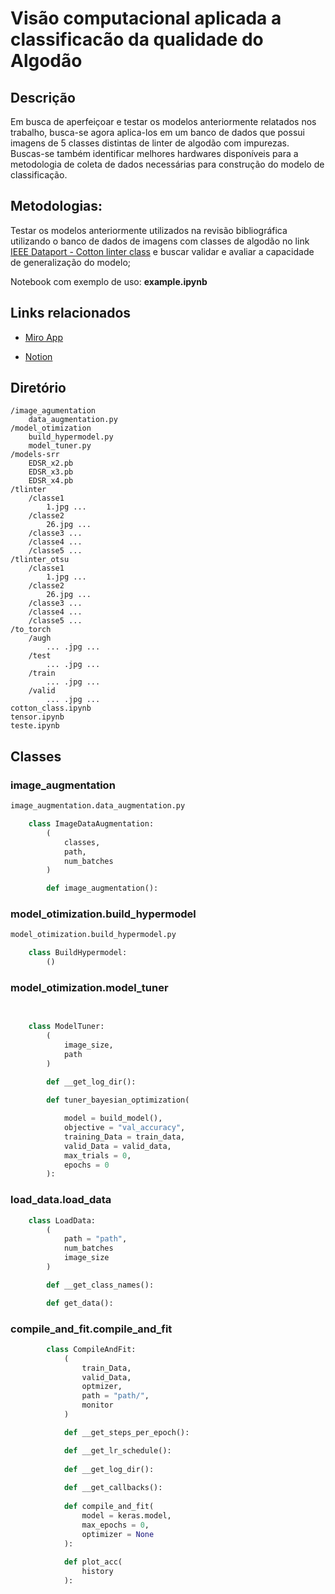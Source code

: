 # Visão computacional aplicada a classificacão da qualidade do Algodão

## Descrição
Em busca de aperfeiçoar e testar os modelos anteriormente relatados nos trabalho, busca-se agora aplica-los em um banco de dados que possui imagens de 5 classes distintas de linter de algodão com impurezas. Buscas-se também identificar melhores hardwares disponíveis para a metodologia de coleta de dados necessárias para construção do modelo de classificação.

## Metodologias:
Testar os modelos anteriormente utilizados na revisão bibliográfica utilizando o banco de dados de imagens com classes de algodão no link [IEEE Dataport - Cotton linter class](https://ieee-dataport.org/open-access/different-linter-classes) e buscar validar e avaliar a capacidade de generalização do modelo;

Notebook com exemplo de uso: **example.ipynb**

## Links relacionados
- [Miro App](https://miro.com/app/board/uXjVM2i963I=/)

- [Notion](https://gabby-subway-eb1.notion.site/Modelos-de-classifica-o-para-Classifica-o-do-Algod-o-d757bef1fd3448bc92a8a7dc0a08e7b6?pvs=4)

## Diretório
    /image_agumentation
        data_augmentation.py
    /model_otimization
        build_hypermodel.py
        model_tuner.py
    /models-srr
        EDSR_x2.pb
        EDSR_x3.pb
        EDSR_x4.pb
    /tlinter
        /classe1
            1.jpg ...
        /classe2
            26.jpg ...
        /classe3 ...
        /classe4 ...
        /classe5 ...
    /tlinter_otsu
        /classe1
            1.jpg ...
        /classe2
            26.jpg ...
        /classe3 ...
        /classe4 ...
        /classe5 ...
    /to_torch
        /augh
            ... .jpg ...
        /test
            ... .jpg ...
        /train
            ... .jpg ...
        /valid
            ... .jpg ...
    cotton_class.ipynb
    tensor.ipynb
    teste.ipynb

## Classes
### image_augmentation
```python
image_augmentation.data_augmentation.py

    class ImageDataAugmentation:
        (
            classes,
            path,
            num_batches
        )

        def image_augmentation():

```
### model_otimization.build_hypermodel
```python
model_otimization.build_hypermodel.py

    class BuildHypermodel:
        ()
```
### model_otimization.model_tuner
```python

  
    class ModelTuner:
        (
            image_size,
            path
        )

        def __get_log_dir():
        
        def tuner_bayesian_optimization(

            model = build_model(),
            objective = "val_accuracy",
            training_Data = train_data,
            valid_Data = valid_data,
            max_trials = 0,
            epochs = 0
        ):

```

### load_data.load_data
```python
    class LoadData:
        (
            path = "path",
            num_batches
            image_size
        )

        def __get_class_names():

        def get_data():

```
### compile_and_fit.compile_and_fit 
```python
        class CompileAndFit:
            (
                train_Data,
                valid_Data,
                optmizer,
                path = "path/",
                monitor
            )

            def __get_steps_per_epoch():

            def __get_lr_schedule():
            
            def __get_log_dir():
            
            def __get_callbacks():
            
            def compile_and_fit(
                model = keras.model,
                max_epochs = 0,
                optimizer = None
            ):
            
            def plot_acc(
                history
            ):

```